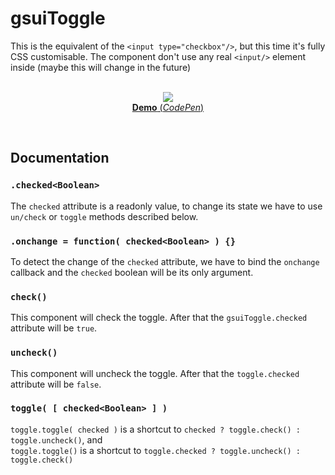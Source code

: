 # gsuiToggle

This is the equivalent of the `<input type="checkbox"/>`, but this time it's fully CSS customisable. The component don't use any real `<input/>` element inside (maybe this will change in the future)<br/>
<br/>
<p align="center">
  <a href="https://codepen.io/mr21/full/XRMQrw">
    <img src="https://gridsound.github.io/assets/screenshots/gsuiToggle.png"/><br/>
    <b>Demo</b> (<i>CodePen</i>)
  </a>
</p>
<br/>

## Documentation

### `.checked<Boolean>`
The `checked` attribute is a readonly value, to change its state we have to use `un/check` or `toggle` methods described below.

### `.onchange = function( checked<Boolean> ) {}`
To detect the change of the `checked` attribute, we have to bind the `onchange` callback and the `checked` boolean will be its only argument.

### `check()`
This component will check the toggle. After that the `gsuiToggle.checked` attribute will be `true`.

### `uncheck()`
This component will uncheck the toggle. After that the `toggle.checked` attribute will be `false`.

### `toggle( [ checked<Boolean> ] )`
`toggle.toggle( checked )` is a shortcut to `checked ? toggle.check() : toggle.uncheck()`, and  
`toggle.toggle()` is a shortcut to `toggle.checked ? toggle.uncheck() : toggle.check()`
